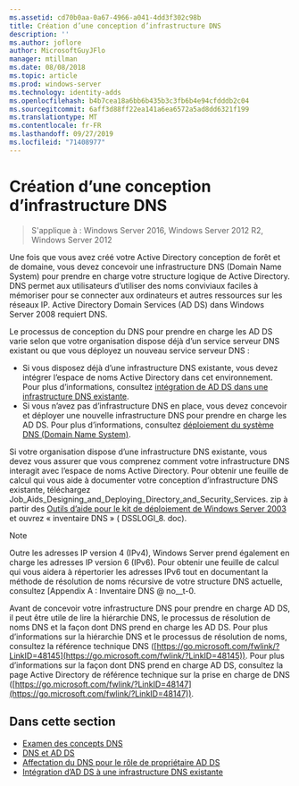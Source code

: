 ```yaml
---
ms.assetid: cd70b0aa-0a67-4966-a041-4dd3f302c98b
title: Création d’une conception d’infrastructure DNS
description: ''
ms.author: joflore
author: MicrosoftGuyJFlo
manager: mtillman
ms.date: 08/08/2018
ms.topic: article
ms.prod: windows-server
ms.technology: identity-adds
ms.openlocfilehash: b4b7cea18a6bb6b435b3c3fb6b4e94cfdddb2c04
ms.sourcegitcommit: 6aff3d88ff22ea141a6ea6572a5ad8dd6321f199
ms.translationtype: MT
ms.contentlocale: fr-FR
ms.lasthandoff: 09/27/2019
ms.locfileid: "71408977"
---
```

# <a name="creating-a-dns-infrastructure-design"></a>Création d’une conception d’infrastructure DNS

>S'applique à : Windows Server 2016, Windows Server 2012 R2, Windows Server 2012

Une fois que vous avez créé votre Active Directory conception de forêt et de domaine, vous devez concevoir une infrastructure DNS (Domain Name System) pour prendre en charge votre structure logique de Active Directory. DNS permet aux utilisateurs d’utiliser des noms conviviaux faciles à mémoriser pour se connecter aux ordinateurs et autres ressources sur les réseaux IP. Active Directory Domain Services (AD DS) dans Windows Server 2008 requiert DNS.  
  
Le processus de conception du DNS pour prendre en charge les AD DS varie selon que votre organisation dispose déjà d’un service serveur DNS existant ou que vous déployez un nouveau service serveur DNS :  
  
- Si vous disposez déjà d’une infrastructure DNS existante, vous devez intégrer l’espace de noms Active Directory dans cet environnement. Pour plus d’informations, consultez [intégration de AD DS dans une infrastructure DNS existante](../../ad-ds/plan/Integrating-AD-DS-into-an-Existing-DNS-Infrastructure.md).  
- Si vous n’avez pas d’infrastructure DNS en place, vous devez concevoir et déployer une nouvelle infrastructure DNS pour prendre en charge les AD DS. Pour plus d’informations, consultez [déploiement du système DNS (Domain Name System)](https://go.microsoft.com/fwlink/?LinkId=93656).  
  
Si votre organisation dispose d’une infrastructure DNS existante, vous devez vous assurer que vous comprenez comment votre infrastructure DNS interagit avec l’espace de noms Active Directory. Pour obtenir une feuille de calcul qui vous aide à documenter votre conception d’infrastructure DNS existante, téléchargez Job_Aids_Designing_and_Deploying_Directory_and_Security_Services. zip à partir des [Outils d’aide pour le kit de déploiement de Windows Server 2003](https://go.microsoft.com/fwlink/?LinkID=102558) et ouvrez « inventaire DNS » ( DSSLOGI_8. doc).  
  
> [!NOTE]  
> Outre les adresses IP version 4 (IPv4), Windows Server prend également en charge les adresses IP version 6 (IPv6). Pour obtenir une feuille de calcul qui vous aidera à répertorier les adresses IPv6 tout en documentant la méthode de résolution de noms récursive de votre structure DNS actuelle, consultez [Appendix A : Inventaire DNS @ no__t-0.
  
Avant de concevoir votre infrastructure DNS pour prendre en charge AD DS, il peut être utile de lire la hiérarchie DNS, le processus de résolution de noms DNS et la façon dont DNS prend en charge les AD DS. Pour plus d’informations sur la hiérarchie DNS et le processus de résolution de noms, consultez la référence technique DNS ([https://go.microsoft.com/fwlink/?LinkID=48145](https://go.microsoft.com/fwlink/?LinkID=48145)). Pour plus d’informations sur la façon dont DNS prend en charge AD DS, consultez la page Active Directory de référence technique sur la prise en charge de DNS ([https://go.microsoft.com/fwlink/?LinkID=48147](https://go.microsoft.com/fwlink/?LinkID=48147)).  
  
## <a name="in-this-section"></a>Dans cette section  

- [Examen des concepts DNS](../../ad-ds/plan/Reviewing-DNS-Concepts.md)  
- [DNS et AD DS](../../ad-ds/plan/DNS-and-AD-DS.md)  
- [Affectation du DNS pour le rôle de propriétaire AD DS](../../ad-ds/deploy/Assigning-the-DNS-for-AD-DS-Owner-Role.md)  
- [Intégration d’AD DS à une infrastructure DNS existante](../../ad-ds/plan/../../ad-ds/plan/Integrating-AD-DS-into-an-Existing-DNS-Infrastructure.md)  

